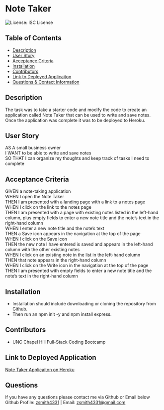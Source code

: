 
# Note Taker

![License: ISC License](https://img.shields.io/badge/License-ISC%20License-brightgreen)

## Table of Contents
* [Description](#description)
* [User Story](#user-story)
* [Acceptance Criteria](#acceptance-criteria)
* [Installation](#installation)
* [Contributors](#contributors)
* [Link to Deployed Applicaiton](#link-to-deployed-application)
* [Questions & Contact Information](#questions)

## Description

The task was to take a starter code and modify the code to create an application called Note Taker that can be used to write and save notes. Once the application was complete it was to be deployed to Heroku.

## User Story

AS A small business owner  
I WANT to be able to write and save notes  
SO THAT I can organize my thoughts and keep track of tasks I need to complete  

## Acceptance Criteria

GIVEN a note-taking application  
WHEN I open the Note Taker  
THEN I am presented with a landing page with a link to a notes page  
WHEN I click on the link to the notes page  
THEN I am presented with a page with existing notes listed in the left-hand column, plus empty fields to enter a new note title and the note’s text in the right-hand column  
WHEN I enter a new note title and the note’s text  
THEN a Save icon appears in the navigation at the top of the page   
WHEN I click on the Save icon  
THEN the new note I have entered is saved and appears in the left-hand column with the other existing notes  
WHEN I click on an existing note in the list in the left-hand column  
THEN that note appears in the right-hand column  
WHEN I click on the Write icon in the navigation at the top of the page  
THEN I am presented with empty fields to enter a new note title and the note’s text in the right-hand column  

## Installation

- Installation should include downloading or cloning the repository from Github.
- Then run an npm init -y and npm install express.

## Contributors

- UNC Chapel Hill Full-Stack Coding Bootcamp

## Link to Deployed Application

[Note Taker Applicaiton on Heroku](https://zsmith4331-note-taker.herokuapp.com/notes)

## Questions

If you have any questions please contact me via Github or Email below  
Github Profile: [zsmith4331](https://github.com/zsmith4331) | Email: zsmith4331@gmail.com
    